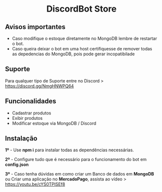 <h1 align="center"> DiscordBot Store </h1>



## Avisos importantes
- Caso modifique o estoque diretamente no MongoDB lembre de restartar o bot.
- Caso queira deixar o bot em uma host certifiquesse de remover todas as depedencias do MongoDB, pois pode gerar incopatibilade
## Suporte

Para qualquer tipo de Suporte entre no Discord > https://discord.gg/NmgHNWPQ64


## Funcionalidades

- Cadastrar produtos
- Exibir produtos
- Modificar estoque via MongoDB / Discord


## Instalação

**1º** - Use **npm i** para instalar todas as dependências necessárias.

**2º** - Configure tudo que é necessário para o funcionamento do bot em **config.json**

**3º** - Caso tenha dúvidas em como criar um Banco de dados em **MongoDB** ou Criar uma aplicação no **MercadoPago**, assista ao vídeo > https://youtu.be/cYS0TPISEf8
